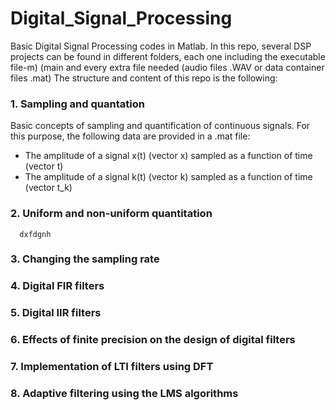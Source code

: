 # Digital_Signal_Processing

Basic Digital Signal Processing codes in Matlab. In this repo, several DSP projects can be found in different folders, each one including the executable file-m) (main and every extra file needed (audio files .WAV or data container files .mat)
The structure and content of this repo is the following:

### 1. Sampling and quantation

  Basic concepts of sampling and quantification of continuous signals. For this purpose, the following           data are provided in a .mat file:
  - The amplitude of a signal x(t) (vector x) sampled as a function of time (vector t)
  - The amplitude of a  signal k(t) (vector k) sampled as a function of time (vector t_k) 
      
### 2. Uniform and non-uniform quantitation

      dxfdgnh 
### 3. Changing the sampling rate

### 4. Digital FIR filters
### 5. Digital IIR filters

### 6. Effects of finite precision on the design of digital filters

### 7. Implementation of LTI filters using DFT

### 8. Adaptive filtering using the LMS algorithms
